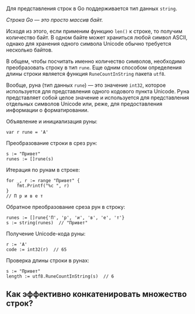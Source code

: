 Для представления строк в Go поддерживается тип данных `string`.

*Строка Go — это просто массив байт.*

Исходя из этого, если применим функцию `len()` к строке, то получим количество байт. В одном байте может храниться любой символ ASCII, однако для хранения одного символа Unicode обычно требуется несколько байтов. 

В общем, чтобы посчитать именно количество символов, необходимо преобразовать строку в тип `rune`. Еще одним способом определения длины строки является функция `RuneCountInString` пакета `utf8`.

Вообще, руна (тип данных `rune`) — это значение `int32`, которое используется для представления одного кодового пункта Unicode. Руна представляет собой целое значение и используется для представления отдельных символов Unicode или, реже, для предоставления информации о форматировании.

Объявление и инициализация руны:

```
var r rune = 'A'
```

Преобразование строки в срез рун:

```
s := "Привет"
runes := []rune(s)
```

Итерация по рунам в строке:

```
for _, r := range "Привет" {
	fmt.Printf("%c ", r)
}
// П р и в е т 
```

Обратное преобразование среза рун в строку:

```
runes := []rune{'П', 'р', 'и', 'в', 'е', 'т'}
s := string(runes)  // "Привет"
```

Получение Unicode-кода руны:

```
r := 'A'
code := int32(r)  // 65
```

Проверка длины строки в рунах:

```
s := "Привет"
length := utf8.RuneCountInString(s)  // 6
```


## Как эффективно конкатенировать множество строк?

